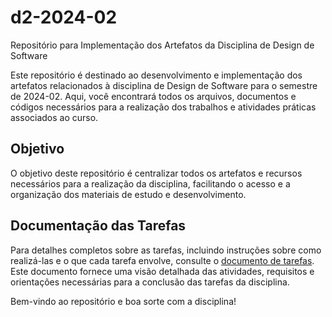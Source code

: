 # d2-2024-02

Repositório para Implementação dos Artefatos da Disciplina de Design de Software

Este repositório é destinado ao desenvolvimento e implementação dos artefatos relacionados à disciplina de Design de Software para o semestre de 2024-02. Aqui, você encontrará todos os arquivos, documentos e códigos necessários para a realização dos trabalhos e atividades práticas associados ao curso.

## Objetivo

O objetivo deste repositório é centralizar todos os artefatos e recursos necessários para a realização da disciplina, facilitando o acesso e a organização dos materiais de estudo e desenvolvimento.


## Documentação das Tarefas

Para detalhes completos sobre as tarefas, incluindo instruções sobre como realizá-las e o que cada tarefa envolve, consulte o [documento de tarefas](https://docs.google.com/document/d/1AnP5jDA9dnSnL-FaCvc7SsZFMc9cJ2djX2_2Joo_neQ/edit). Este documento fornece uma visão detalhada das atividades, requisitos e orientações necessárias para a conclusão das tarefas da disciplina.

Bem-vindo ao repositório e boa sorte com a disciplina!
